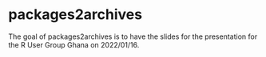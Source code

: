 
# packages2archives

<!-- badges: start -->
<!-- badges: end -->

The goal of packages2archives is to have the slides for the presentation for the R User Group Ghana on 2022/01/16.



